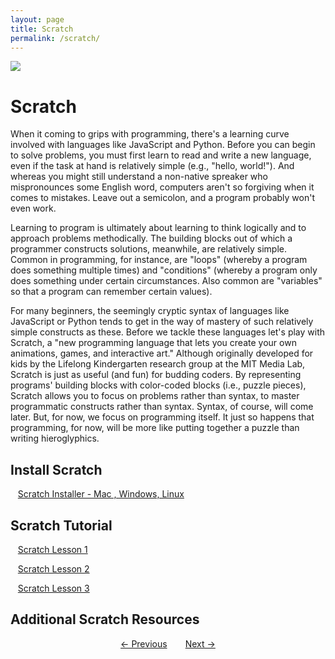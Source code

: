 ```yaml
---
layout: page
title: Scratch
permalink: /scratch/
---
```


<div id="scratch-img">
<img src="{{site.data.global.url}}assets/scratch_.png">
</div>

# Scratch

When it coming to grips with programming, there's a learning curve involved with languages like JavaScript and Python. Before you can begin to solve problems, you must first learn to read and write a new language, even if the task at hand is relatively simple (e.g., "hello, world!"). And whereas you might still understand a non-native spreaker who mispronounces some English word, computers aren't so forgiving when it comes to mistakes. Leave out a semicolon, and a program probably won't even work.

Learning to program is ultimately about learning to think logically and to approach problems methodically. The building blocks out of which a programmer constructs solutions, meanwhile, are relatively simple. Common in programming, for instance, are "loops" (whereby a program does something multiple times) and "conditions" (whereby a program only does something under certain circumstances. Also common are "variables" so that a program can remember certain values). 

For many beginners, the seemingly cryptic syntax of languages like JavaScript or Python tends to get in the way of mastery of such relatively simple constructs as these. Before we tackle these languages let's play with Scratch, a "new programming language that lets you create your own animations, games, and interactive art." Although originally developed for kids by the Lifelong Kindergarten research group at the MIT Media Lab, Scratch is just as useful (and fun) for budding coders. By representing programs' building blocks with color-coded blocks (i.e., puzzle pieces), Scratch allows you to focus on problems rather than syntax, to master programmatic constructs rather than syntax. Syntax, of course, will come later. But, for now, we focus on programming itself. It just so happens that programming, for now, will be more like putting together a puzzle than writing hieroglyphics. 



## Install Scratch

 
 &nbsp;&nbsp;&nbsp;[Scratch Installer - Mac , Windows, Linux](https://scratch.mit.edu/scratch_1.4/)
 
 
##  Scratch Tutorial

<p>&nbsp;&nbsp;&nbsp;<a href="{{site.data.global.url}}assets/Scratch_Session_1.pdf" target="_blank">Scratch Lesson 1</a></p>
<p>&nbsp;&nbsp;&nbsp;<a href="{{site.data.global.url}}assets/Scratch_Session_2.pdf" target="_blank">Scratch Lesson 2</a></p>
<p>&nbsp;&nbsp;&nbsp;<a href="{{site.data.global.url}}assets/Scratch_Session_3.pdf" target="_blank">Scratch Lesson 3</a></p>



##  Additional Scratch Resources
<div class="pagination" style="text-align: center;">
  <a href="/html-css" style="padding: 2.5%;">&larr; Previous</a>
  <a href="/javascript" style="padding: 2.5%;">Next &rarr;</a>
</div>